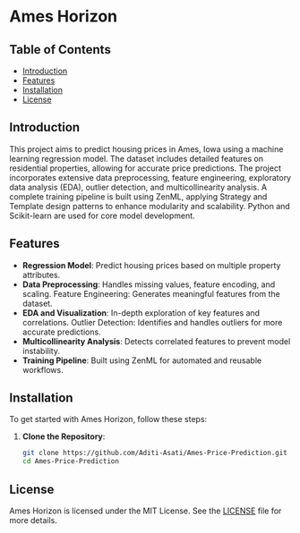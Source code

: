 # Ames Horizon

<!-- **Hazelnut: Nutty Precision for your SQL Queries** -->

<!-- [![Build Status](https://img.shields.io/badge/build-passing-brightgreen)](https://github.com/yourusername/hazelnut/actions)
[![License: MIT](https://img.shields.io/badge/License-MIT-blue.svg)](https://opensource.org/licenses/MIT) -->

## Table of Contents

- [Introduction](#introduction)
- [Features](#features)
- [Installation](#installation)
- [License](#license)

<!-- - [Project Demo](#project-demo) -->
<!-- - [API Usage](#api-usage) -->
<!-- - [Guidelines](#guidelines) -->

## Introduction

This project aims to predict housing prices in Ames, Iowa using a machine learning regression model. The dataset includes detailed features on residential properties, allowing for accurate price predictions. The project incorporates extensive data preprocessing, feature engineering, exploratory data analysis (EDA), outlier detection, and multicollinearity analysis. A complete training pipeline is built using ZenML, applying Strategy and Template design patterns to enhance modularity and scalability. Python and Scikit-learn are used for core model development.

<!-- ## Project Demo
Here is a demonstration of Hazelnut in action:

[![Hazelnut Demo](https://img.youtube.com/vi/5KhLWRgA0XA/0.jpg)](https://www.youtube.com/watch?v=5KhLWRgA0XA) -->

## Features
- **Regression Model**: Predict housing prices based on multiple property attributes.
- **Data Preprocessing**: Handles missing values, feature encoding, and scaling.
Feature Engineering: Generates meaningful features from the dataset.
- **EDA and Visualization**: In-depth exploration of key features and correlations.
Outlier Detection: Identifies and handles outliers for more accurate predictions.
- **Multicollinearity Analysis**: Detects correlated features to prevent model instability.
- **Training Pipeline**: Built using ZenML for automated and reusable workflows.

## Installation

To get started with Ames Horizon, follow these steps:

1. **Clone the Repository**:
    ```bash
    git clone https://github.com/Aditi-Asati/Ames-Price-Prediction.git
    cd Ames-Price-Prediction
    ```

<!-- 3. **Set Up Environment Variables**:
    Create a `.env` file in the root directory and add your database credentials.
    ```plaintext
    DB_HOST=your_database_host
    DB_USER=your_database_user
    DB_PASS=your_database_password
    DB_NAME=your_database_name
    ``` -->



## License

Ames Horizon is licensed under the MIT License. See the [LICENSE](LICENSE.txt) file for more details.


<!-- 
### running the api

execute

```
python -m src.api.api
```

from project root -->